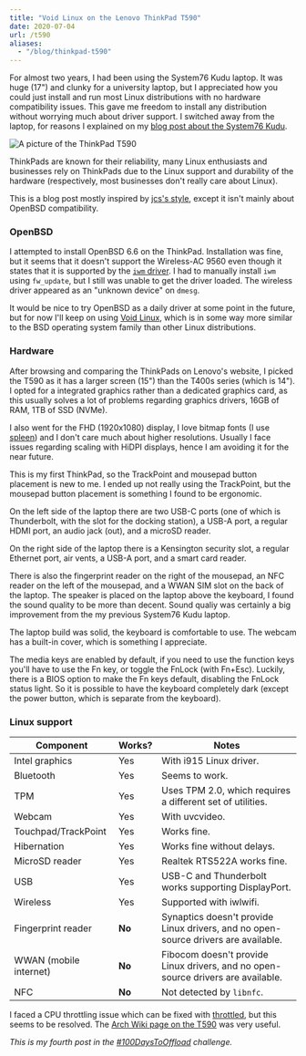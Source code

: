```yaml
---
title: "Void Linux on the Lenovo ThinkPad T590"
date: 2020-07-04
url: /t590
aliases:
  - "/blog/thinkpad-t590"
---
```


For almost two years, I had been using the System76 Kudu laptop. It was huge
(17") and clunky for a university laptop, but I appreciated how you could just
install and run most Linux distributions with no hardware compatibility issues.
This gave me freedom to install any distribution without worrying much about
driver support. I switched away from the laptop, for reasons I explained on my
[blog post about the System76 Kudu](/blog/kudu-two-year/).

![A picture of the ThinkPad T590](laptop.jpeg)

ThinkPads are known for their reliability, many Linux enthusiasts and
businesses rely on ThinkPads due to the Linux support and durability of the
hardware (respectively, most businesses don't really care about Linux).

This is a blog post mostly inspired by [jcs's
style](https://jcs.org/2017/09/01/thinkpad_x1c), except it isn't mainly about
OpenBSD compatibility.

### OpenBSD

I attempted to install OpenBSD 6.6 on the ThinkPad. Installation was fine, but
it seems that it doesn't support the Wireless-AC 9560 even though it states
that it is supported by the [`iwm` driver](https://man.openbsd.org/iwm.4). I
had to manually install `iwm` using `fw_update`, but I still was unable to get
the driver loaded. The wireless driver appeared as an "unknown device" on
`dmesg`.

It would be nice to try OpenBSD as a daily driver at some point in the future,
but for now I'll keep on using [Void Linux], which is in some way more similar
to the BSD operating system family than other Linux distributions.

### Hardware

After browsing and comparing the ThinkPads on Lenovo's website, I picked the
T590 as it has a larger screen (15") than the T400s series (which is 14"). I
opted for a integrated graphics rather than a dedicated graphics card, as this
usually solves a lot of problems regarding graphics drivers, 16GB of RAM, 1TB
of SSD (NVMe).

I also went for the FHD (1920x1080) display, I love bitmap fonts (I use
[spleen]) and I don't care much about higher resolutions. Usually I face issues
regarding scaling with HiDPI displays, hence I am avoiding it for the near
future.

This is my first ThinkPad, so the TrackPoint and mousepad button placement is
new to me. I ended up not really using the TrackPoint, but the mousepad button
placement is something I found to be ergonomic.

On the left side of the laptop there are two USB-C ports (one of which is
Thunderbolt, with the slot for the docking station), a USB-A port, a regular
HDMI port, an audio jack (out), and a microSD reader.

On the right side of the laptop there is a Kensington security slot, a regular
Ethernet port, air vents, a USB-A port, and a smart card reader.

There is also the fingerprint reader on the right of the mousepad, an NFC
reader on the left of the mousepad, and a WWAN SIM slot on the back of the
laptop. The speaker is placed on the laptop above the keyboard, I found the
sound quality to be more than decent. Sound qualiy was certainly a big
improvement from the my previous System76 Kudu laptop.

The laptop build was solid, the keyboard is comfortable to use. The webcam has
a built-in cover, which is something I appreciate.

The media keys are enabled by default, if you need to use the function keys
you'll have to use the Fn key, or toggle the FnLock (with Fn+Esc). Luckily,
there is a BIOS option to make the Fn keys default, disabling the FnLock status
light. So it is possible to have the keyboard completely dark (except the power
button, which is separate from the keyboard).

### Linux support

| Component              | Works? | Notes                                                                              |
| ---------              | ------ | -----                                                                              |
| Intel graphics         | Yes    | With i915 Linux driver.                                                            |
| Bluetooth              | Yes    | Seems to work.                                                                     |
| TPM                    | Yes    | Uses TPM 2.0, which requires a different set of utilities.                         |
| Webcam                 | Yes    | With uvcvideo.                                                                     |
| Touchpad/TrackPoint    | Yes    | Works fine.                                                                        |
| Hibernation            | Yes    | Works fine without delays.                                                         |
| MicroSD reader         | Yes    | Realtek RTS522A works fine.                                                        |
| USB                    | Yes    | USB-C and Thunderbolt works supporting DisplayPort.                                |
| Wireless               | Yes    | Supported with iwlwifi.                                                            |
| Fingerprint reader     | **No** | Synaptics doesn't provide Linux drivers, and no open-source drivers are available. |
| WWAN (mobile internet) | **No** | Fibocom doesn't provide Linux drivers, and no open-source drivers are available.   |
| NFC                    | **No** | Not detected by `libnfc`.                                                          |

I faced a CPU throttling issue which can be fixed with [throttled], but this
seems to be resolved. The [Arch Wiki page on the
T590](https://wiki.archlinux.org/index.php/Lenovo_ThinkPad_T590) was very
useful.

*This is my fourth post in the [#100DaysToOffload](https://100daystooffload.com)
challenge.*

[Void Linux]: https://voidlinux.org/
[spleen]: https://github.com/fcambus/spleen
[throttled]: https://github.com/erpalma/throttled

